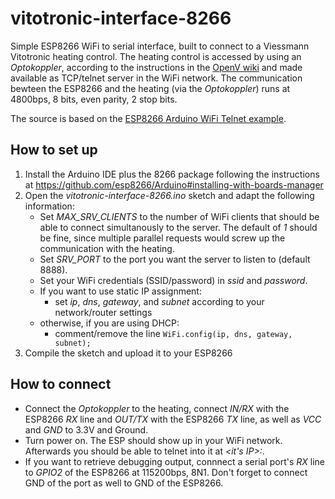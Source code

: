 # vitotronic-interface-8266

Simple ESP8266 WiFi to serial interface, built to connect to a Viessmann Vitotronic heating control. The heating control is accessed by using an _Optokoppler_, according to the instructions in the [OpenV wiki](http://openv.wikispaces.com/Bauanleitung+RaspberryPi) and made available as TCP/telnet server in the WiFi network. The communication bewteen the ESP8266 and the heating (via the _Optokoppler_) runs at 4800bps, 8 bits, even parity, 2 stop bits.

The source is based on the [ESP8266 Arduino WiFi Telnet example](https://github.com/esp8266/Arduino/tree/master/libraries/ESP8266WiFi/examples/WiFiTelnetToSerial).

## How to set up
1. Install the Arduino IDE plus the 8266 package following the instructions  at https://github.com/esp8266/Arduino#installing-with-boards-manager
2. Open the _vitotronic-interface-8266.ino_ sketch and adapt the following information:
   * Set _MAX_SRV_CLIENTS_ to the number of WiFi clients that should be able to connect simultanously to the server. The default of _1_ should be fine, since multiple parallel requests would screw up the communication with the heating.
   * Set _SRV_PORT_ to the port you want the server to listen to (default 8888).
   * Set your WiFi credentials (SSID/password) in _ssid_ and _password_.
   * If you want to use static IP assignment:
     * set _ip_, _dns_, _gateway_, and _subnet_ according to your network/router settings
   * otherwise, if you are using DHCP:
     * comment/remove the line `WiFi.config(ip, dns, gateway, subnet);`
3. Compile the sketch and upload it to your ESP8266

## How to connect
* Connect the _Optokoppler_ to the heating, connect _IN/RX_ with the ESP8266 _RX_ line and _OUT/TX_ with the ESP8266 _TX_ line, as well as _VCC_ and _GND_ to 3.3V and Ground.
* Turn power on. The ESP should show up in your WiFi network. Afterwards you should be able to telnet into it at _<it's IP>:<the port you assigned>_.
* If you want to retrieve debugging output, connnect a serial port's _RX_ line to _GPIO2_ of the ESP8266 at 115200bps, 8N1. Don't forget to connect GND of the port as well to GND of the ESP8266.

